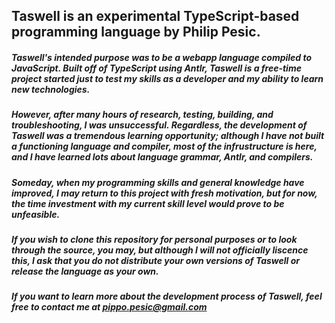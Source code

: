 ## Taswell is an experimental TypeScript-based programming language by Philip Pesic.

##### Taswell's intended purpose was to be a webapp language compiled to JavaScript. Built off of TypeScript using Antlr, Taswell is a free-time project started just to test my skills as a developer and my ability to learn new technologies.

##### However, after many hours of research, testing, building, and troubleshooting, I was unsuccessful. Regardless, the development of Taswell was a tremendous learning opportunity; although I have not built a functioning language and compiler, most of the infrustructure is here, and I have learned lots about language grammar, Antlr, and compilers.

##### Someday, when my programming skills and general knowledge have improved, I may return to this project with fresh motivation, but for now, the time investment with my current skill level would prove to be unfeasible.

##### If you wish to clone this repository for personal purposes or to look through the source, you may, but although I will not officially liscence this, I ask that you do not distribute your own versions of Taswell or release the language as your own.

##### If you want to learn more about the development process of Taswell, feel free to contact me at pippo.pesic@gmail.com
